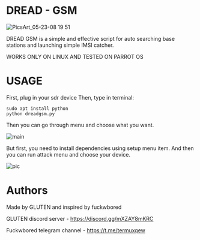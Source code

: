 # DREAD - GSM
![PicsArt_05-23-08 19 51](https://user-images.githubusercontent.com/57950551/119270257-798b5e80-bc04-11eb-8c8d-032ee090aaa9.jpg)

DREAD GSM is a simple and effective script for auto searching base stations and launching simple IMSI catcher.





WORKS ONLY ON LINUX AND TESTED ON PARROT OS

# USAGE

First, plug in your sdr device
Then, type in terminal:
```
sudo apt install python
python dreadgsm.py
```
Then you can go through menu and choose what you want.


![main](https://user-images.githubusercontent.com/57950551/119306005-0c55e880-bc59-11eb-9271-52f22f5726d3.png)



But first, you need to install dependencies using setup menu item.
And then you can run attack menu and choose your device.

![pic](https://user-images.githubusercontent.com/57950551/119306283-753d6080-bc59-11eb-899d-505bb741a526.png)


# Authors

Made by GLUTEN and inspired by fuckwbored




GLUTEN discord server - https://discord.gg/mXZAY8mKRC



Fuckwbored telegram channel - https://t.me/termuxqew

